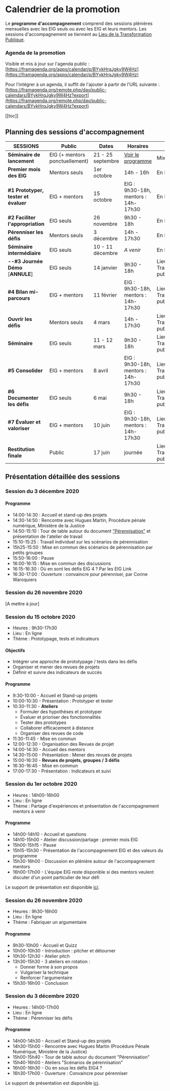 # Calendrier de la promotion

Le **programme d'accompagnement** comprend des sessions plénières mensuelles avec les EIG seuls ou avec les EIG et leurs mentors.
Les sessions d'accompagnement se tiennent au [Lieu de la Transformation Publique](https://www.modernisation.gouv.fr/nos-actions/le-lieu-de-la-transformation-publique).


### Agenda de la promotion

Visible et mis à jour sur l'agenda public : [https://framagenda.org/apps/calendar/p/BYykHrqJgky9W4Hz](https://framagenda.org/apps/calendar/p/BYykHrqJgky9W4Hz)

Pour l'intégrer à un agenda, il suffit de l'ajouter à partir de l'URL suivante : [https://framagenda.org/remote.php/dav/public-calendars/BYykHrqJgky9W4Hz?export](https://framagenda.org/remote.php/dav/public-calendars/BYykHrqJgky9W4Hz?export)

[[toc]]



## Planning des sessions d'accompagnement

| SESSIONS | Public | Dates | Horaires | Lieu |
| -------- | -------- | -------- | -------- | -------- |
| **Séminaire de lancement**  | EIG (+ mentors ponctuellement) | 21 - 25 septembre | [Voir le programme](bootcamp.md) | Mixte|
| **Premier mois des EIG** | Mentors seuls | 1er octobre | 14h - 16h | En ligne |
| **#1 Prototyper, tester et évaluer** | EIG + mentors | 15 octobre | EIG : 9h30-18h, mentors : 14h-17h30  | En ligne |
| **#2 Faciliter l'appropriation** | EIG seuls | 26 novembre | 9h30 - 18h | En ligne |
| **Pérenniser les défis**| Mentors seuls | 3 décembre | 14h - 17h30 | En ligne |
| **Séminaire intermédiaire** | EIG seuls | 10 - 11 décembre | _A venir_ | En ligne |
| **--#3 Journée Démo** [**ANNULE**]| EIG seuls | 14 janvier | 9h30 - 18h | Lieu de la Transformation publique-- |
| **#4 Bilan mi-parcours** | EIG + mentors | 11 février | EIG : 9h30-18h, mentors : 14h-17h30 | Lieu de la Transformation publique |
| **Ouvrir les défis** | Mentors seuls | 4 mars | 14h - 17h30 | Lieu de la Transformation publique |
| **Séminaire** | EIG seuls | 11 - 12 mars | 9h30 - 18h | Lieu de la Transformation publique |
| **#5 Consolider** | EIG + mentors | 8 avril     | EIG : 9h30-18h, mentors : 14h-17h30 | Lieu de la Transformation publique |
| **#6 Documenter les défis** | EIG seuls | 6 mai | 9h30 - 18h | Lieu de la Transformation publique |
| **#7 Évaluer et valoriser** |EIG + mentors | 10 juin | EIG : 9h30-18h, mentors : 14h-17h30 | Lieu de la Transformation publique |
| **Restitution finale** |Public | 17 juin | journée | Lieu de la Transformation publique |

## Présentation détaillée des sessions

### Session du 3 décembre 2020
#### Programme
- 14:00-14:30 : Accueil et stand-up des projets
- 14:30-14:50 : Rencontre avec Hugues Martin, Procédure pénale numérique, Ministère de la Justice
- 14:50-15:10 : Tour de table autour du document ["Pérennisation"](https://doc.eig-forever.org/perennisation-defis.html) et présentation de l'atelier de travail
- 15:10-15:25 : Travail individuel sur les scénarios de pérennisation
- 15h25-15:50 : Mise en commun des scénarios de pérennisation par petits groupes
- 15:50-16:00 : Pause
- 16:00-16:15 : Mise en commun des discussions
- 16:15-16:30 : Où en sont les défis EIG 4 ? Par les EIG Link
- 16:30-17:00 : Ouverture : convaincre pour pérenniser, par Corine Waroquiers

### Session du 26 novembre 2020
[A mettre à jour]

### Session du 15 octobre 2020
- Heures : 9h30-17h30
- Lieu : En ligne
- Thème : Prototypage, tests et indicateurs

#### Objectifs
- Intégrer une approche de prototypage / tests dans les défis
- Organiser et mener des revues de projets
- Définir et suivre des indicateurs de succès

#### Programme
- 9:30-10:00 - Accueil et Stand-up projets
- 10:00-10:30 - Présentation : Prototyper et tester
- 10:30-11:30	- **Ateliers**
	- Formuler des hypothèses et prototyper
	- Évaluer et prioriser des fonctionnalités
	- Tester des prototypes
	- Collaborer efficacement à distance
	- Organiser des revues de code
- 11:30-11:45	- Mise en commun
- 12:00-12:30 -	Organisation des Revues de projet
- 14:00-14:30 - Accueil des mentors
- 14:30-15:00	- Présentation : Mener des revues de projets
- 15:00-16:30	- **Revues de projets, groupes / 3 défis**
- 16:30-16:45	- Mise en commun
- 17:00-17:30 - Présentation : Indicateurs et suivi

### Session du 1er octobre 2020
- Heures : 14h00-16h00
- Lieu : En ligne
- Thème : Partage d'expériences et présentation de l'accompagnement mentors à venir

#### Programme
- 14h00-14h10 - Accueil et questions
- 14h10-15h00 - Atelier discussion/partage : premier mois EIG
- 15h00-15h15 - Pause
- 15h15-15h30 - Présentation de l'accompagnement EIG et des valeurs du programme
- 15h30-16h00 - Discussion en plénière autour de l'accompagnement mentors
- 16h00-17h00 - L'équipe EIG reste disponible si des mentors veulent discuter d'un point particulier de leur défi

Le support de présentation est disponible [ici](https://speakerdeck.com/eig2020/session-daccompagnement-mentors-eig-4-1er-octobre).

### Session du 26 novembre 2020
- Heures : 9h30-16h00
- Lieu : En ligne
- Thème : Fabriquer un argumentaire

#### Programme
- 9h30-10h00 - Accueil et Quizz
- 10h00-10h30 - Introduction : pitcher et détourner
- 10h30-12h30 - Atelier pitch
- 13h30-15h30 - 3 ateliers en rotation :
	- Donner forme à son propos
	- Vulgariser la technique
	- Renforcer l'argumentaire
- 15h30-16h00 - Conclusion

### Session du 3 décembre 2020
- Heures : 14h00-17h00
- Lieu : En ligne
- Thème : Pérenniser les défis

#### Programme
- 14h00-14h30 - Accueil et Stand-up des projets
- 14h30-15h00 - Rencontre avec Hugues Martin (Procédure Pénale Numérique, Ministère de la Justice)
- 15h00-15h40 - Tour de table autour du document "Pérennisation"
- 15h40-16h00 - Ateliers "Scénarios de pérennisation"
- 16h00-16h30 - Où en sous les défis EIG4 ?
- 16h30-17h00 - Ouverture : Convaincre pour pérenniser

Le support de présentation est disponible [ici](https://speakerdeck.com/thanhha7/12-33a6e7bd-fbd0-4949-aa4b-e3a90ed02bdf).
